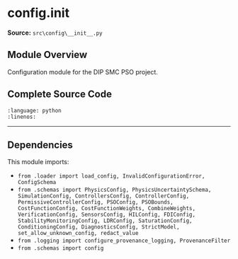 # config.__init__

**Source:** `src\config\__init__.py`

## Module Overview

Configuration module for the DIP SMC PSO project.

## Complete Source Code

```{literalinclude} ../../../src/config/__init__.py
:language: python
:linenos:
```

---

## Dependencies

This module imports:

- `from .loader import load_config, InvalidConfigurationError, ConfigSchema`
- `from .schemas import PhysicsConfig, PhysicsUncertaintySchema, SimulationConfig, ControllersConfig, ControllerConfig, PermissiveControllerConfig, PSOConfig, PSOBounds, CostFunctionConfig, CostFunctionWeights, CombineWeights, VerificationConfig, SensorsConfig, HILConfig, FDIConfig, StabilityMonitoringConfig, LDRConfig, SaturationConfig, ConditioningConfig, DiagnosticsConfig, StrictModel, set_allow_unknown_config, redact_value`
- `from .logging import configure_provenance_logging, ProvenanceFilter`
- `from .schemas import config`
